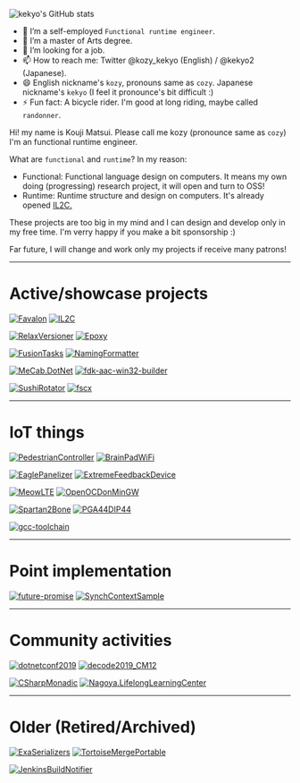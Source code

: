 ![kekyo's GitHub stats](https://github-readme-stats.vercel.app/api?username=kekyo&show_icons=true&theme=default)

- 🔭 I’m a self-employed `Functional runtime engineer`.
- 🌱 I’m a master of Arts degree.
- 👯 I’m looking for a job.
- 📫 How to reach me: Twitter @kozy_kekyo (English) / @kekyo2 (Japanese).
- 😄 English nickname's `kozy`, pronouns same as `cozy`. Japanese nickname's `kekyo` (I feel it pronounce's bit difficult :)
- ⚡ Fun fact: A bicycle rider. I'm good at long riding, maybe called `randonner`.

Hi! my name is Kouji Matsui. Please call me kozy (pronounce same as `cozy`)
I'm an functional runtime engineer.

What are `functional` and `runtime`? In my reason:

* Functional: Functional language design on computers. It means my own doing (progressing) research project, it will open and turn to OSS!
* Runtime: Runtime structure and design on computers. It's already opened [IL2C.](https://github.com/kekyo/IL2C)

These projects are too big in my mind and I can design and develop only in my free time.
I'm verry happy if you make a bit sponsorship :)

Far future, I will change and work only my projects if receive many patrons!

----

# Active/showcase projects

[![Favalon](https://github-readme-stats.vercel.app/api/pin/?username=kekyo&repo=Favalon)](https://github.com/kekyo/Favalon)
[![IL2C](https://github-readme-stats.vercel.app/api/pin/?username=kekyo&repo=IL2C)](https://github.com/kekyo/IL2C)

[![RelaxVersioner](https://github-readme-stats.vercel.app/api/pin/?username=kekyo&repo=CenterCLR.RelaxVersioner)](https://github.com/kekyo/CenterCLR.RelaxVersioner)
[![Epoxy](https://github-readme-stats.vercel.app/api/pin/?username=kekyo&repo=Epoxy)](https://github.com/kekyo/Epoxy)

[![FusionTasks](https://github-readme-stats.vercel.app/api/pin/?username=kekyo&repo=FSharp.Control.FusionTasks)](https://github.com/kekyo/FSharp.Control.FusionTasks)
[![NamingFormatter](https://github-readme-stats.vercel.app/api/pin/?username=kekyo&repo=CenterCLR.NamingFormatter)](https://github.com/kekyo/CenterCLR.NamingFormatter)

[![MeCab.DotNet](https://github-readme-stats.vercel.app/api/pin/?username=kekyo&repo=MeCab.DotNet)](https://github.com/kekyo/MeCab.DotNet)
[![fdk-aac-win32-builder](https://github-readme-stats.vercel.app/api/pin/?username=kekyo&repo=fdk-aac-win32-builder)](https://github.com/kekyo/fdk-aac-win32-builder)

[![SushiRotator](https://github-readme-stats.vercel.app/api/pin/?username=kekyo&repo=CenterCLR.SushiRotator)](https://github.com/kekyo/CenterCLR.SushiRotator)
[![fscx](https://github-readme-stats.vercel.app/api/pin/?username=fscx-projects&repo=fscx)](https://github.com/fscx-projects/fscx)

----

# IoT things

[![PedestrianController](https://github-readme-stats.vercel.app/api/pin/?username=kekyo&repo=PedestrianController)](https://github.com/kekyo/PedestrianController)
[![BrainPadWiFi](https://github-readme-stats.vercel.app/api/pin/?username=kekyo&repo=BrainPadWiFi)](https://github.com/kekyo/BrainPadWiFi)

[![EaglePanelizer](https://github-readme-stats.vercel.app/api/pin/?username=kekyo&repo=EaglePanelizer)](https://github.com/kekyo/EaglePanelizer)
[![ExtremeFeedbackDevice](https://github-readme-stats.vercel.app/api/pin/?username=kekyo&repo=ExtremeFeedbackDevice)](https://github.com/kekyo/ExtremeFeedbackDevice)

[![MeowLTE](https://github-readme-stats.vercel.app/api/pin/?username=kekyo&repo=MeowLTE)](https://github.com/kekyo/MeowLTE)
[![OpenOCDonMinGW](https://github-readme-stats.vercel.app/api/pin/?username=kekyo&repo=OpenOCDonMinGW)](https://github.com/kekyo/OpenOCDonMinGW)

[![Spartan2Bone](https://github-readme-stats.vercel.app/api/pin/?username=kekyo&repo=Spartan2Bone)](https://github.com/kekyo/Spartan2Bone)
[![PGA44DIP44](https://github-readme-stats.vercel.app/api/pin/?username=kekyo&repo=PGA44DIP44)](https://github.com/kekyo/PGA44DIP44)

[![gcc-toolchain](https://github-readme-stats.vercel.app/api/pin/?username=kekyo&repo=gcc-toolchain)](https://github.com/kekyo/gcc-toolchain)

----

# Point implementation

[![future-promise](https://github-readme-stats.vercel.app/api/pin/?username=kekyo&repo=future-promise)](https://github.com/kekyo/future-promise)
[![SynchContextSample](https://github-readme-stats.vercel.app/api/pin/?username=kekyo&repo=SynchContextSample)](https://github.com/kekyo/SynchContextSample)

----

# Community activities

[![dotnetconf2019](https://github-readme-stats.vercel.app/api/pin/?username=kekyo&repo=dotnetconf2019)](https://github.com/kekyo/dotnetconf2019)
[![decode2019_CM12](https://github-readme-stats.vercel.app/api/pin/?username=kekyo&repo=decode2019_CM12)](https://github.com/kekyo/decode2019_CM12)

[![CSharpMonadic](https://github-readme-stats.vercel.app/api/pin/?username=kekyo&repo=CSharpMonadic)](https://github.com/kekyo/CSharpMonadic)
[![Nagoya.LifelongLearningCenter](https://github-readme-stats.vercel.app/api/pin/?username=kekyo&repo=Nagoya.LifelongLearningCenter)](https://github.com/kekyo/Nagoya.LifelongLearningCenter)

----

# Older (Retired/Archived)

[![ExaSerializers](https://github-readme-stats.vercel.app/api/pin/?username=kekyo&repo=CenterCLR.ExaSerializers)](https://github.com/kekyo/CenterCLR.ExaSerializers)
[![TortoiseMergePortable](https://github-readme-stats.vercel.app/api/pin/?username=kekyo&repo=TortoiseMergePortable)](https://github.com/kekyo/TortoiseMergePortable)

[![JenkinsBuildNotifier](https://github-readme-stats.vercel.app/api/pin/?username=kekyo&repo=JenkinsBuildNotifier)](https://github.com/kekyo/JenkinsBuildNotifier)
